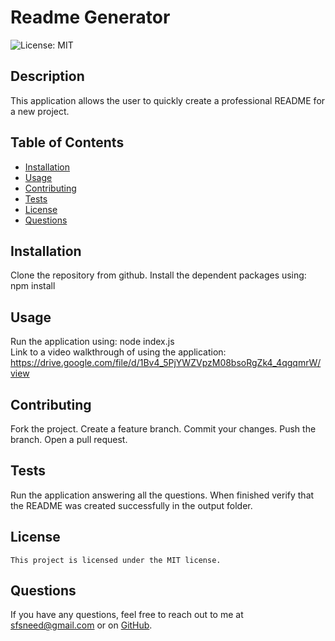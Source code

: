# Readme Generator
  ![License: MIT](https://img.shields.io/badge/License-MIT-yellow.svg)
  ## Description
  This application allows the user to quickly create a professional README for a new project.
  ## Table of Contents
  - [Installation](#installation)
  - [Usage](#usage)
  - [Contributing](#contributing)
  - [Tests](#tests)
  - [License](#license)
  - [Questions](#questions)
  ## Installation
  Clone the repository from github.  Install the dependent packages using:  npm install
  ## Usage
  Run the application using:  node index.js<br>
  Link to a video walkthrough of using the application:  https://drive.google.com/file/d/1Bv4_5PjYWZVpzM08bsoRgZk4_4qgqmrW/view
  ## Contributing
  Fork the project.  Create a feature branch.  Commit your changes.  Push the branch.  Open a pull request.
  ## Tests
  Run the application answering all the questions.  When finished verify that the README was created successfully in the output folder.
  ## License
    This project is licensed under the MIT license.
  ## Questions
  If you have any questions, feel free to reach out to me at [sfsneed@gmail.com](mailto:sfsneed@gmail.com) or on [GitHub](https://github.com/sfsneed70).

